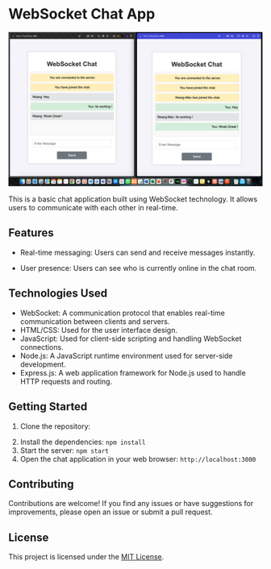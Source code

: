 # WebSocket Chat App

![Screenshot](/images/chat.png)

This is a basic chat application built using WebSocket technology. It allows users to communicate with each other in real-time.

## Features

- Real-time messaging: Users can send and receive messages instantly.
<!-- - Multiple chat rooms: Users can join different chat rooms to have separate conversations. -->
<!-- - User authentication: Users can create accounts and log in to access the chat application. -->
- User presence: Users can see who is currently online in the chat room.

## Technologies Used

- WebSocket: A communication protocol that enables real-time communication between clients and servers.
- HTML/CSS: Used for the user interface design.
- JavaScript: Used for client-side scripting and handling WebSocket connections.
- Node.js: A JavaScript runtime environment used for server-side development.
- Express.js: A web application framework for Node.js used to handle HTTP requests and routing.
<!-- - MongoDB: A NoSQL database used to store user information and chat messages. -->

## Getting Started

1. Clone the repository: 
<!-- `git clone https://github.com/your-username/your-repo.git` -->
2. Install the dependencies: `npm install`
3. Start the server: `npm start`
4. Open the chat application in your web browser: `http://localhost:3000`

## Contributing

Contributions are welcome! If you find any issues or have suggestions for improvements, please open an issue or submit a pull request.

## License

This project is licensed under the [MIT License](LICENSE).
